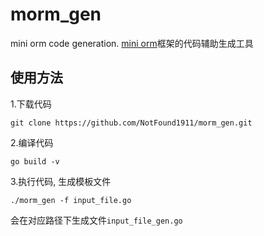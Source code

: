 # morm_gen
 mini orm code generation.  [mini orm](https://github.com/NotFound1911/morm)框架的代码辅助生成工具

## 使用方法
1.下载代码
``` 
git clone https://github.com/NotFound1911/morm_gen.git
```
2.编译代码
``` 
go build -v
```

3.执行代码, 生成模板文件
```
./morm_gen -f input_file.go
```
会在对应路径下生成文件`input_file_gen.go`